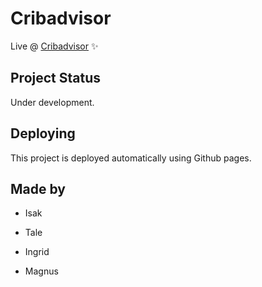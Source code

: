 # Cribadvisor

Live @ [Cribadvisor](https://magnusouren.github.io/cribadvisor/) ✨

## Project Status

Under development.

## Deploying

This project is deployed automatically using Github pages.

## Made by

* Isak

* Tale

* Ingrid 

* Magnus 
